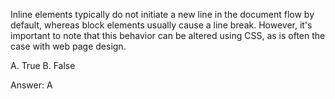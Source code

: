 Inline elements typically do not initiate a new line in the document flow by default, whereas block elements usually cause a line break. However, it's important to note that this behavior can be altered using CSS, as is often the case with web page design.


A. True
B. False

Answer: A